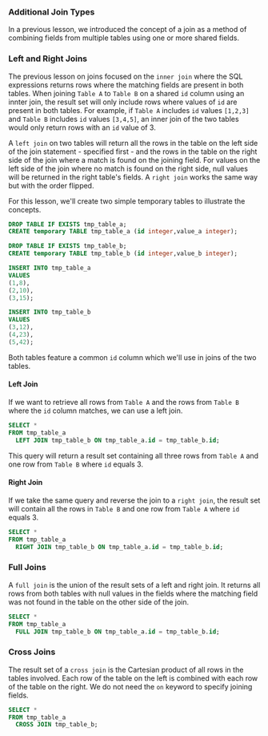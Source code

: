 ### Additional Join Types

In a previous lesson, we introduced the concept of a join as a method of combining fields from multiple tables using one or more shared fields.

### Left and Right Joins
The previous lesson on joins focused on the `inner join` where the SQL expressions returns rows where the matching fields are present in both tables. When joining `Table A` to `Table B` on a shared `id` column using an innter join, the result set will only include rows where values of `id` are present in both tables. For example, if `Table A` includes `id` values `[1,2,3]` and `Table B` includes `id` values `[3,4,5]`, an inner join of the two tables would only return rows with an `id` value of 3.

A `left join` on two tables will return all the rows in the table on the left side of the join statement - specified first - and the rows in the table on the right side of the join where a match is found on the joining field. For values on the left side of the join where no match is found on the right side, null values will be returned in the right table's fields. A `right join` works the same way but with the order flipped. 

For this lesson, we'll create two simple temporary tables to illustrate the concepts.

```sql
DROP TABLE IF EXISTS tmp_table_a;
CREATE temporary TABLE tmp_table_a (id integer,value_a integer);

DROP TABLE IF EXISTS tmp_table_b;
CREATE temporary TABLE tmp_table_b (id integer,value_b integer);

INSERT INTO tmp_table_a
VALUES
(1,8),
(2,10),
(3,15);

INSERT INTO tmp_table_b
VALUES
(3,12),
(4,23),
(5,42);
```

Both tables feature a common `id` column which we'll use in joins of the two tables.

#### Left Join
If we want to retrieve all rows from `Table A` and the rows from `Table B` where the `id` column matches, we can use a left join.

```sql
SELECT *
FROM tmp_table_a
  LEFT JOIN tmp_table_b ON tmp_table_a.id = tmp_table_b.id;
```

This query will return a result set containing all three rows from `Table A` and one row from `Table B` where `id` equals 3.

#### Right Join
If we take the same query and reverse the join to a `right join`, the result set will contain all the rows in `Table B` and one row from `Table A` where `id` equals 3.

```sql
SELECT *
FROM tmp_table_a
  RIGHT JOIN tmp_table_b ON tmp_table_a.id = tmp_table_b.id;
```

### Full Joins
A `full join` is the union of the result sets of a left and right join. It returns all rows from both tables with null values in the fields where the matching field was not found in the table on the other side of the join.

```sql
SELECT *
FROM tmp_table_a
  FULL JOIN tmp_table_b ON tmp_table_a.id = tmp_table_b.id;
```

### Cross Joins
The result set of a `cross join` is the Cartesian product of all rows in the tables involved. Each row of the table on the left is combined with each row of the table on the right. We do not need the `on` keyword to specify joining fields.

```sql
SELECT *
FROM tmp_table_a
  CROSS JOIN tmp_table_b;
```

